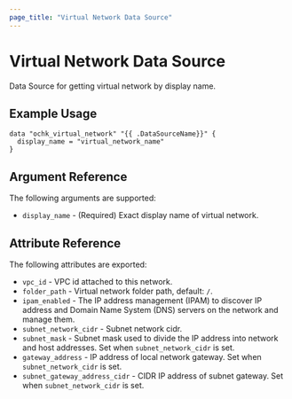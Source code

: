 ```yaml
---
page_title: "Virtual Network Data Source"
---
```


# Virtual Network Data Source

Data Source for getting virtual network by display name.

## Example Usage

```hcl
data "ochk_virtual_network" "{{ .DataSourceName}}" {
  display_name = "virtual_network_name"
}
```

## Argument Reference

The following arguments are supported:

* `display_name` - (Required) Exact display name of virtual network.

## Attribute Reference

The following attributes are exported:
* `vpc_id` - VPC id attached to this network. 
* `folder_path` - Virtual network folder path, default: `/`.
* `ipam_enabled` - The IP address management (IPAM) to discover IP address and Domain Name System (DNS) servers on the network and manage them.
* `subnet_network_cidr` - Subnet network cidr.
* `subnet_mask` - Subnet mask used to divide the IP address into network and host addresses. Set when `subnet_network_cidr` is set.
* `gateway_address` - IP address of local network gateway. Set when `subnet_network_cidr` is set.
* `subnet_gateway_address_cidr` - CIDR IP address of subnet gateway. Set when `subnet_network_cidr` is set.
